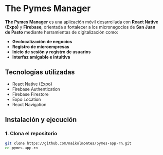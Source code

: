 # The Pymes Manager

**The Pymes Manager** es una aplicación móvil desarrollada con **React Native (Expo)** y **Firebase**, orientada a fortalecer a los micronegocios de **San Juan de Pasto** mediante herramientas de digitalización como:

- **Geolocalización de negocios**
- **Registro de microempresas**
- **Inicio de sesión y registro de usuarios**
- **Interfaz amigable e intuitiva**

## Tecnologías utilizadas

- React Native (Expo)
- Firebase Authentication
- Firebase Firestore
- Expo Location
- React Navigation

## Instalación y ejecución

### 1. Clona el repositorio

```bash
git clone https://github.com/maikolmontes/pymes-app-rn.git
cd pymes-app-rn
